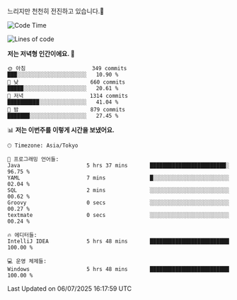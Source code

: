 느리지만 천천히 전진하고 있습니다.🐢

<!--START_SECTION:waka-->
![Code Time](http://img.shields.io/badge/Code%20Time-1%2C627%20hrs%2031%20mins-blue)

![Lines of code](https://img.shields.io/badge/%EC%A0%80%EB%8A%94%20%EC%97%AC%ED%83%9C%EA%B9%8C%EC%A7%80%20-923.6%20thousand%20%EC%A4%84%EC%9D%98%20%EC%BD%94%EB%93%9C%EB%A5%BC%20%EC%9E%91%EC%84%B1%ED%96%88%EC%96%B4%EC%9A%94.-blue)

**저는 저녁형 인간이에요. 🦉** 

```text
🌞 아침                     349 commits         ███░░░░░░░░░░░░░░░░░░░░░░   10.90 % 
🌆 낮　                     660 commits         █████░░░░░░░░░░░░░░░░░░░░   20.61 % 
🌃 저녁                     1314 commits        ██████████░░░░░░░░░░░░░░░   41.04 % 
🌙 밤　                     879 commits         ███████░░░░░░░░░░░░░░░░░░   27.45 % 
```


📊 **저는 이번주를 이렇게 시간을 보냈어요.** 

```text
🕑︎ Timezone: Asia/Tokyo

💬 프로그래밍 언어들: 
Java                     5 hrs 37 mins       ████████████████████████░   96.75 % 
YAML                     7 mins              █░░░░░░░░░░░░░░░░░░░░░░░░   02.04 % 
SQL                      2 mins              ░░░░░░░░░░░░░░░░░░░░░░░░░   00.62 % 
Groovy                   0 secs              ░░░░░░░░░░░░░░░░░░░░░░░░░   00.27 % 
textmate                 0 secs              ░░░░░░░░░░░░░░░░░░░░░░░░░   00.24 % 

🔥 에디터들: 
IntelliJ IDEA            5 hrs 48 mins       █████████████████████████   100.00 % 

💻 운영 체제들: 
Windows                  5 hrs 48 mins       █████████████████████████   100.00 % 
```


 Last Updated on 06/07/2025 16:17:59 UTC
<!--END_SECTION:waka-->
